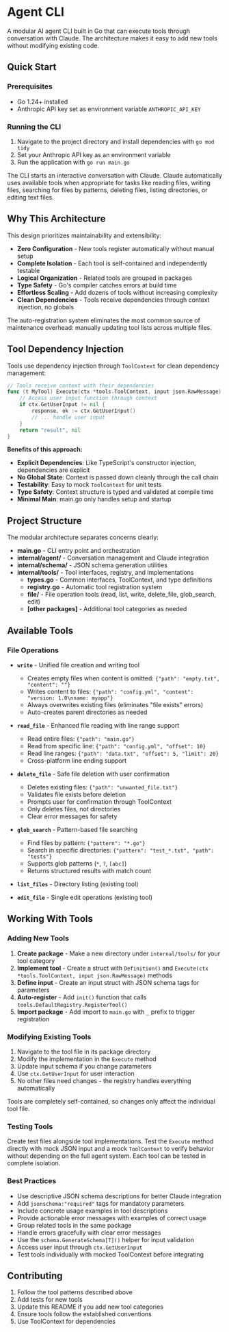 # Agent CLI

A modular AI agent CLI built in Go that can execute tools through conversation with Claude. The architecture makes it easy to add new tools without modifying existing code.

## Quick Start

### Prerequisites

- Go 1.24+ installed
- Anthropic API key set as environment variable `ANTHROPIC_API_KEY`

### Running the CLI

1. Navigate to the project directory and install dependencies with `go mod tidy`
2. Set your Anthropic API key as an environment variable
3. Run the application with `go run main.go`

The CLI starts an interactive conversation with Claude. Claude automatically uses available tools when appropriate for tasks like reading files, writing files, searching for files by patterns, deleting files, listing directories, or editing text files.

## Why This Architecture

This design prioritizes maintainability and extensibility:

- **Zero Configuration** - New tools register automatically without manual setup
- **Complete Isolation** - Each tool is self-contained and independently testable
- **Logical Organization** - Related tools are grouped in packages
- **Type Safety** - Go's compiler catches errors at build time
- **Effortless Scaling** - Add dozens of tools without increasing complexity
- **Clean Dependencies** - Tools receive dependencies through context injection, no globals

The auto-registration system eliminates the most common source of maintenance overhead: manually updating tool lists across multiple files.

## Tool Dependency Injection

Tools use dependency injection through `ToolContext` for clean dependency management:

```go
// Tools receive context with their dependencies
func (t MyTool) Execute(ctx *tools.ToolContext, input json.RawMessage) (string, error) {
    // Access user input function through context
    if ctx.GetUserInput != nil {
        response, ok := ctx.GetUserInput()
        // ... handle user input
    }
    return "result", nil
}
```

**Benefits of this approach:**
- **Explicit Dependencies**: Like TypeScript's constructor injection, dependencies are explicit
- **No Global State**: Context is passed down cleanly through the call chain
- **Testability**: Easy to mock `ToolContext` for unit tests
- **Type Safety**: Context structure is typed and validated at compile time
- **Minimal Main**: main.go only handles setup and startup

## Project Structure

The modular architecture separates concerns clearly:

- **main.go** - CLI entry point and orchestration
- **internal/agent/** - Conversation management and Claude integration  
- **internal/schema/** - JSON schema generation utilities
- **internal/tools/** - Tool interfaces, registry, and implementations
  - **types.go** - Common interfaces, ToolContext, and type definitions
  - **registry.go** - Automatic tool registration system  
  - **file/** - File operation tools (read, list, write, delete_file, glob_search, edit)
  - **[other packages]** - Additional tool categories as needed

## Available Tools

### File Operations

- **`write`** - Unified file creation and writing tool
  - Creates empty files when content is omitted: `{"path": "empty.txt", "content": ""}`
  - Writes content to files: `{"path": "config.yml", "content": "version: 1.0\nname: myapp"}`
  - Always overwrites existing files (eliminates "file exists" errors)
  - Auto-creates parent directories as needed

- **`read_file`** - Enhanced file reading with line range support
  - Read entire files: `{"path": "main.go"}`
  - Read from specific line: `{"path": "config.yml", "offset": 10}`
  - Read line ranges: `{"path": "data.txt", "offset": 5, "limit": 20}`
  - Cross-platform line ending support

- **`delete_file`** - Safe file deletion with user confirmation
  - Deletes existing files: `{"path": "unwanted_file.txt"}`
  - Validates file exists before deletion
  - Prompts user for confirmation through ToolContext
  - Only deletes files, not directories
  - Clear error messages for safety

- **`glob_search`** - Pattern-based file searching
  - Find files by pattern: `{"pattern": "*.go"}`
  - Search in specific directories: `{"pattern": "test_*.txt", "path": "tests"}`
  - Supports glob patterns (`*`, `?`, `[abc]`)
  - Returns structured results with match count

- **`list_files`** - Directory listing (existing tool)

- **`edit_file`** - Single edit operations (existing tool)

## Working With Tools

### Adding New Tools

1. **Create package** - Make a new directory under `internal/tools/` for your tool category
2. **Implement tool** - Create a struct with `Definition()` and `Execute(ctx *tools.ToolContext, input json.RawMessage)` methods
3. **Define input** - Create an input struct with JSON schema tags for parameters  
4. **Auto-register** - Add `init()` function that calls `tools.DefaultRegistry.RegisterTool()`
5. **Import package** - Add import to `main.go` with `_` prefix to trigger registration

### Modifying Existing Tools

1. Navigate to the tool file in its package directory
2. Modify the implementation in the `Execute` method  
3. Update input schema if you change parameters
4. Use `ctx.GetUserInput` for user interaction
5. No other files need changes - the registry handles everything automatically

Tools are completely self-contained, so changes only affect the individual tool file.

### Testing Tools

Create test files alongside tool implementations. Test the `Execute` method directly with mock JSON input and a mock `ToolContext` to verify behavior without depending on the full agent system. Each tool can be tested in complete isolation.

### Best Practices

- Use descriptive JSON schema descriptions for better Claude integration
- Add `jsonschema:"required"` tags for mandatory parameters
- Include concrete usage examples in tool descriptions  
- Provide actionable error messages with examples of correct usage
- Group related tools in the same package
- Handle errors gracefully with clear error messages
- Use the `schema.GenerateSchema[T]()` helper for input validation
- Access user input through `ctx.GetUserInput`
- Test tools individually with mocked ToolContext before integrating

## Contributing

1. Follow the tool patterns described above
2. Add tests for new tools
3. Update this README if you add new tool categories
4. Ensure tools follow the established conventions
5. Use ToolContext for dependencies